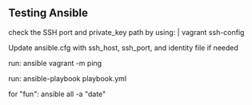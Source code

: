 Testing Ansible
---------------
check the SSH port and private_key path by using: |
 vagrant ssh-config 

Update ansible.cfg with ssh_host, ssh_port, and identity file if needed

run: ansible vagrant -m ping

run: ansible-playbook playbook.yml

for "fun": ansible all -a "date"
